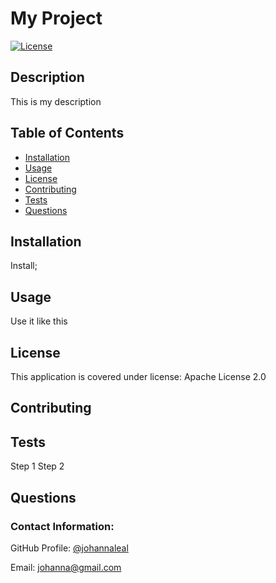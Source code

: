 # My Project

[![License](https://img.shields.io/badge/License-Apache%202.0-blue.svg)](https://opensource.org/licenses/Apache-2.0)

## Description

This is my description

## Table of Contents
* [Installation](#installation)
* [Usage](#usage)
* [License](#license)
* [Contributing](#contributing)
* [Tests](#tests)
* [Questions](#questions)

## Installation
Install;

## Usage
Use it like this

## License
This application is covered under license: Apache License 2.0

## Contributing


## Tests
Step 1
Step 2

## Questions
### Contact Information:

GitHub Profile: [@johannaleal](http://github.com/johannaleal)

Email: <johanna@gmail.com>
    